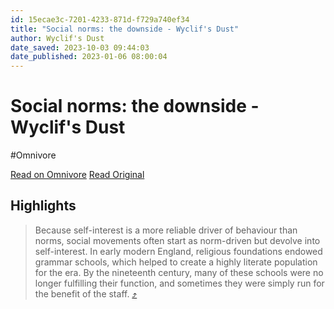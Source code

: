 ```yaml
---
id: 15ecae3c-7201-4233-871d-f729a740ef34
title: "Social norms: the downside - Wyclif's Dust"
author: Wyclif's Dust
date_saved: 2023-10-03 09:44:03
date_published: 2023-01-06 08:00:04
---
```


# Social norms: the downside - Wyclif's Dust
#Omnivore

[Read on Omnivore](https://omnivore.app/me/https-open-substack-com-pub-wyclif-p-social-norms-the-downside-18af66cc034)
[Read Original](https://open.substack.com/pub/wyclif/p/social-norms-the-downside)

## Highlights

> Because self-interest is a more reliable driver of behaviour than norms, social movements often start as norm-driven but devolve into self-interest. In early modern England, religious foundations endowed grammar schools, which helped to create a highly literate population for the era. By the nineteenth century, many of these schools were no longer fulfilling their function, and sometimes they were simply run for the benefit of the staff. [⤴️](https://omnivore.app/me/https-open-substack-com-pub-wyclif-p-social-norms-the-downside-18af66cc034#b5273290-94c9-4054-80b3-d8ff7336936e) 

